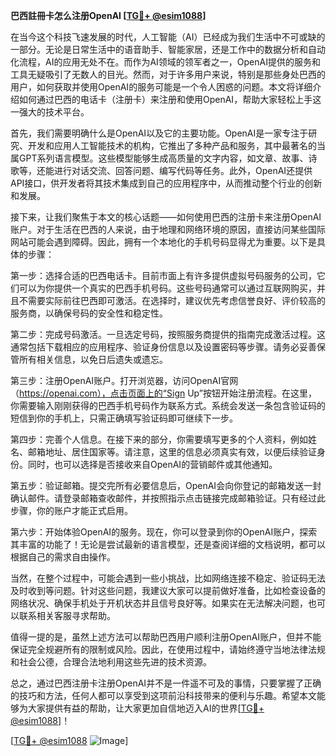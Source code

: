 **巴西註冊卡怎么注册OpenAI [[TG💪+ @esim1088](https://t.me/s/esim1088)]**

在当今这个科技飞速发展的时代，人工智能（AI）已经成为我们生活中不可或缺的一部分。无论是日常生活中的语音助手、智能家居，还是工作中的数据分析和自动化流程，AI的应用无处不在。而作为AI领域的领军者之一，OpenAI提供的服务和工具无疑吸引了无数人的目光。然而，对于许多用户来说，特别是那些身处巴西的用户，如何获取并使用OpenAI的服务可能是一个令人困惑的问题。本文将详细介绍如何通过巴西的电话卡（注册卡）来注册和使用OpenAI，帮助大家轻松上手这一强大的技术平台。

首先，我们需要明确什么是OpenAI以及它的主要功能。OpenAI是一家专注于研究、开发和应用人工智能技术的机构，它推出了多种产品和服务，其中最著名的当属GPT系列语言模型。这些模型能够生成高质量的文字内容，如文章、故事、诗歌等，还能进行对话交流、回答问题、编写代码等任务。此外，OpenAI还提供API接口，供开发者将其技术集成到自己的应用程序中，从而推动整个行业的创新和发展。

接下来，让我们聚焦于本文的核心话题——如何使用巴西的注册卡来注册OpenAI账户。对于生活在巴西的人来说，由于地理和网络环境的原因，直接访问某些国际网站可能会遇到障碍。因此，拥有一个本地化的手机号码显得尤为重要。以下是具体的步骤：

第一步：选择合适的巴西电话卡。目前市面上有许多提供虚拟号码服务的公司，它们可以为你提供一个真实的巴西手机号码。这些号码通常可以通过互联网购买，并且不需要实际前往巴西即可激活。在选择时，建议优先考虑信誉良好、评价较高的服务商，以确保号码的安全性和稳定性。

第二步：完成号码激活。一旦选定号码，按照服务商提供的指南完成激活过程。这通常包括下载相应的应用程序、验证身份信息以及设置密码等步骤。请务必妥善保管所有相关信息，以免日后遗失或遗忘。

第三步：注册OpenAI账户。打开浏览器，访问OpenAI官网（https://openai.com），点击页面上的“Sign Up”按钮开始注册流程。在这里，你需要输入刚刚获得的巴西手机号码作为联系方式。系统会发送一条包含验证码的短信到你的手机上，只需正确填写验证码即可继续下一步。

第四步：完善个人信息。在接下来的部分，你需要填写更多的个人资料，例如姓名、邮箱地址、居住国家等。请注意，这里的信息必须真实有效，以便后续验证身份。同时，也可以选择是否接收来自OpenAI的营销邮件或其他通知。

第五步：验证邮箱。提交完所有必要信息后，OpenAI会向你登记的邮箱发送一封确认邮件。请登录邮箱查收邮件，并按照指示点击链接完成邮箱验证。只有经过此步骤，你的账户才能正式启用。

第六步：开始体验OpenAI的服务。现在，你可以登录到你的OpenAI账户，探索其丰富的功能了！无论是尝试最新的语言模型，还是查阅详细的文档说明，都可以根据自己的需求自由操作。

当然，在整个过程中，可能会遇到一些小挑战，比如网络连接不稳定、验证码无法及时收到等问题。针对这些问题，我建议大家可以提前做好准备，比如检查设备的网络状况、确保手机处于开机状态并且信号良好等。如果实在无法解决问题，也可以联系相关客服寻求帮助。

值得一提的是，虽然上述方法可以帮助巴西用户顺利注册OpenAI账户，但并不能保证完全规避所有的限制或风险。因此，在使用过程中，请始终遵守当地法律法规和社会公德，合理合法地利用这些先进的技术资源。

总之，通过巴西注册卡注册OpenAI并不是一件遥不可及的事情，只要掌握了正确的技巧和方法，任何人都可以享受到这项前沿科技带来的便利与乐趣。希望本文能够为大家提供有益的帮助，让大家更加自信地迈入AI的世界[[TG💪+ @esim1088](https://t.me/s/esim1088)]！

[[TG💪+ @esim1088](https://t.me/s/esim1088) ![Image](https://i.postimg.cc/4NQfJmqS/Snipaste-2025-05-13-00-14-12.png)]